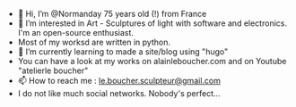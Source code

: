 - 👋 Hi, I’m @Normanday  75 years old (!) from France
- 👀 I’m interested in Art - Sculptures of light with software and electronics. I'm an open-source enthusiast.
- Most of my worksd are written in python.
- 🌱 I’m currently learning to made a site/blog using "hugo"
- You can have a look at my works on alainleboucher.com and on Youtube "atelierle boucher"
- 📫 How to reach me :   le.boucher.sculpteur@gmail.com
- I do not like much social networks. Nobody's perfect...

<!---
Normanday/Normanday is a ✨ special ✨ repository because its `README.md` (this file) appears on your GitHub profile.
You can click the Preview link to take a look at your changes.
--->
